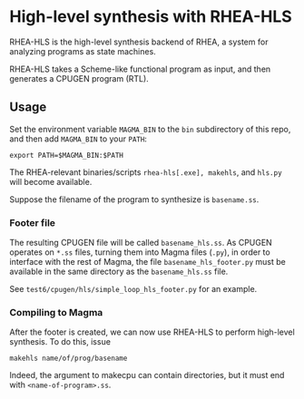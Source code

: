 # High-level synthesis with RHEA-HLS

RHEA-HLS is the high-level synthesis backend of RHEA, 
a system for analyzing programs as state machines.

RHEA-HLS takes a Scheme-like functional program as input,
and then generates a CPUGEN program (RTL).

## Usage

Set the environment variable `MAGMA_BIN` to the `bin` subdirectory of this repo,
and then add `MAGMA_BIN` to your `PATH`:

    export PATH=$MAGMA_BIN:$PATH

The RHEA-relevant binaries/scripts `rhea-hls[.exe], makehls`, and `hls.py` will become available.

Suppose the filename of the program to synthesize is `basename.ss`.

### Footer file

The resulting CPUGEN file will be called `basename_hls.ss`.
As CPUGEN operates on `*.ss` files, turning them into Magma files (`.py`),
in order to interface with the rest of Magma, the file `basename_hls_footer.py`
must be available in the same directory as the `basename_hls.ss` file.

See `test6/cpugen/hls/simple_loop_hls_footer.py` for an example.

### Compiling to Magma

After the footer is created, we can now use RHEA-HLS to perform high-level synthesis.
To do this, issue

    makehls name/of/prog/basename

Indeed, the argument to makecpu can contain directories,
but it must end with `<name-of-program>.ss`.

